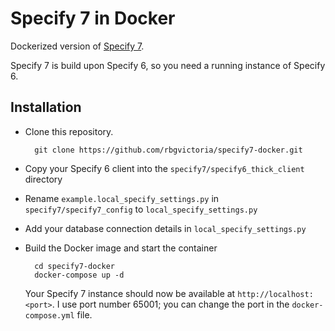 # Specify 7 in Docker

Dockerized version of [Specify 7](https://github.com/specify/specify7).

Specify 7 is build upon Specify 6, so you need a running instance of Specify 6.

## Installation

- Clone this repository.
  ```
    git clone https://github.com/rbgvictoria/specify7-docker.git
  ```

- Copy your Specify 6 client into the `specify7/specify6_thick_client` directory

- Rename `example.local_specify_settings.py` in `specify7/specify7_config` to `local_specify_settings.py`

- Add your database connection details in `local_specify_settings.py`

- Build the Docker image and start the container
  ```
    cd specify7-docker
    docker-compose up -d
  ```
  Your Specify 7 instance should now be available at `http://localhost:<port>`. I use port number 65001; you can change the port in the `docker-compose.yml` file.




